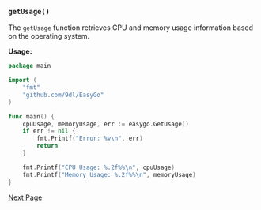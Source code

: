### `getUsage()`

The `getUsage` function retrieves CPU and memory usage information based on the operating system.

**Usage:**

```go
package main

import (
	"fmt"
	"github.com/9dl/EasyGo"
)

func main() {
	cpuUsage, memoryUsage, err := easygo.GetUsage()
	if err != nil {
		fmt.Printf("Error: %v\n", err)
		return
	}

	fmt.Printf("CPU Usage: %.2f%%\n", cpuUsage)
	fmt.Printf("Memory Usage: %.2f%%\n", memoryUsage)
}
```

[Next Page](/docs/Title.md)
